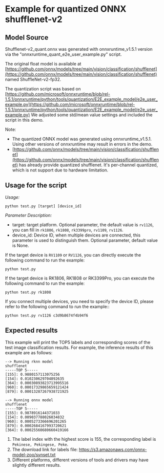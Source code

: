 # Example for quantized ONNX shufflenet-v2


## Model Source
Shufflenet-v2_quant.onnx was generated with onnxruntime_v1.5.1 version via the "onnxruntime_quant_e2e_user_example.py" script.

The original float model is available at [https://github.com/onnx/models/tree/main/vision/classification/shufflenet](https://github.com/onnx/models/tree/main/vision/classification/shufflenet) named ShuffleNet-v2-fp32.

The quantization script was based on [https://github.com/microsoft/onnxruntime/blob/rel-1.5.1/onnxruntime/python/tools/quantization/E2E_example_model/e2e_user_example.py](https://github.com/microsoft/onnxruntime/blob/rel-1.5.1/onnxruntime/python/tools/quantization/E2E_example_model/e2e_user_example.py) We adjusted some std/mean value settings and included the script in this demo.

Note: 

- The quantized ONNX model was generated using onnxruntime_v1.5.1. Using other versions of onnxruntime may result in errors in the demo.
- [https://github.com/onnx/models/tree/main/vision/classification/shufflenet](https://github.com/onnx/models/tree/main/vision/classification/shufflenet) has already provide quantized shufflenet. It's per-channel quantized, which is not support due to hardware limitation.




## Usage for the script

*Usage:*
```
python test.py [target] [device_id]
```
*Parameter Description:*
- target: target platform. Optional parameter, the default value is `rv1126`, you can fill in `rk1806`, `rk1808`, `rk3399pro`, `rv1109`, `rv1126`.
- device_id: Device ID, when multiple devices are connected, this parameter is used to distinguish them. Optional parameter, default value is None.

If the target device is `RV1109` or `RV1126`, you can directly execute the following command to run the example:
```
python test.py
```
If the target device is RK1806, RK1808 or RK3399Pro, you can execute the following command to run the example:
```
python test.py rk1808
```
If you connect multiple devices, you need to specify the device ID, please refer to the following command to run the example::
```
python test.py rv1126 c3d9b8674f4b94f6
```


## Expected results

This example will print the TOP5 labels and corresponding scores of the test image classification results. For example, the inference results of this example are as follows:
```
--> Running rknn model
shufflenet
-----TOP 5-----
[155]: 0.9880157113075256
[154]: 0.010230629704892635
[364]: 0.00030893823713995516
[960]: 0.00017329865659121424
[879]: 0.00013287267938721925

--> Running onnx model
shufflenet
-----TOP 5-----
[155]: 0.9878916144371033
[154]: 0.009037788026034832
[960]: 0.0005273366696201265
[879]: 0.0002684167993720621
[364]: 0.00025560680660419166
```

1. The label index with the highest score is 155, the corresponding label is `Pekinese, Pekingese, Peke`.
2. The download link for labels file: https://s3.amazonaws.com/onnx-model-zoo/synset.txt
3. Different platforms, different versions of tools and drivers may have slightly different results.
